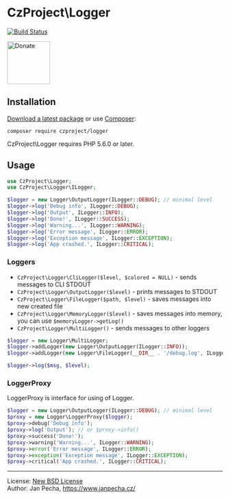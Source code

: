 
# CzProject\Logger

[![Build Status](https://github.com/czproject/logger/workflows/Build/badge.svg)](https://github.com/czproject/logger/actions)

<a href="https://www.janpecha.cz/donate/"><img src="https://buymecoffee.intm.org/img/donate-banner.v1.svg" alt="Donate" height="100"></a>


## Installation

[Download a latest package](https://github.com/czproject/logger/releases) or use [Composer](http://getcomposer.org/):

```
composer require czproject/logger
```

CzProject\Logger requires PHP 5.6.0 or later.


## Usage

``` php
use CzProject\Logger;
use CzProject\Logger\ILogger;

$logger = new Logger\OutputLogger(ILogger::DEBUG); // minimal level
$logger->log('Debug info', ILogger::DEBUG);
$logger->log('Output', ILogger::INFO);
$logger->log('Done!', ILogger::SUCCESS);
$logger->log('Warning...', ILogger::WARNING);
$logger->log('Error message', ILogger::ERROR);
$logger->log('Exception message', ILogger::EXCEPTION);
$logger->log('App crashed.', ILogger::CRITICAL);
```

### Loggers

* `CzProject\Logger\CliLogger($level, $colored = NULL)` - sends messages to CLI STDOUT
* `CzProject\Logger\OutputLogger($level)` - prints messages to STDOUT
* `CzProject\Logger\FileLogger($path, $level)` - saves messages into new created file
* `CzProject\Logger\MemoryLogger($level)` - saves messages into memory, you can use `$memoryLogger->getLog()`
* `CzProject\Logger\MultiLogger()` - sends messages to other loggers

``` php
$logger = new Logger\MultiLogger;
$logger->addLogger(new Logger\OutputLogger(ILogger::INFO));
$logger->addLogger(new Logger\FileLogger(__DIR__ . '/debug.log', ILogger::DEBUG));

$logger->log($msg, $level);
```

### LoggerProxy

LoggerProxy is interface for using of Logger.

```php
$logger = new Logger\OutputLogger(ILogger::DEBUG); // minimal level
$proxy = new Logger\LoggerProxy($logger);
$proxy->debug('Debug info');
$proxy->log('Output'); // or $proxy->info()
$proxy->success('Done!');
$proxy->warning('Warning...', ILogger::WARNING);
$proxy->error('Error message', ILogger::ERROR);
$proxy->exception('Exception message', ILogger::EXCEPTION);
$proxy->critical('App crashed.', ILogger::CRITICAL);
```

------------------------------

License: [New BSD License](license.md)
<br>Author: Jan Pecha, https://www.janpecha.cz/
